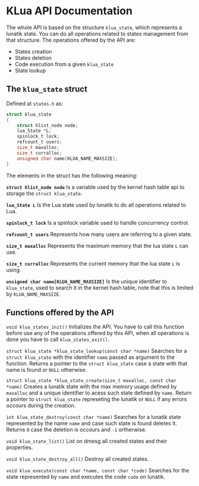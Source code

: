 # KLua API Documentation

The whole API is based on the structure `klua_state`, which represents a lunatik state. You can do all operations related to states management from that structure. The operations offered by the API are:

* States creation
* States deletion
* Code execution from a given `klua_state`
* State lookup

## The `klua_state` struct

Defined at `states.h` as:

```c
struct klua_state
{
	struct hlist_node node;
	lua_State *L;
	spinlock_t lock;
	refcount_t users;
	size_t maxalloc;
	size_t curralloc;
	unsigned char name[KLUA_NAME_MAXSIZE];
}
```

The elements in the struct has the following meaning:

 **`struct hlist_node node`** 
Is a variable used by the kernel hash table api to storage the `struct klua_state`.

**`lua_State L`** 
Is the Lua state used by lunatik to do all operations related to Lua.

**`spinlock_t lock`** 
Is a spinlock variable used to handle concurrency control.

**`refcount_t users`** 
Represents how many users are referring to a given state.

**`size_t maxalloc`** 
Represents the maximum memory that the lua state `L` can use.

**`size_t curralloc`** 
Represents the current memory that the lua state `L` is using.

**`unsigned char name[KLUA_NAME_MAXSIZE]`** 
Is the unique identifier to `klua_state`, used to search it in the kernel hash table, note that this is limited by `KLUA_NAME_MAXSIZE`.


## Functions offered by the API

`void klua_states_init()`
Initializes the API. You have to call this function before use any of the operations offered by this API, when all operations is done you have to call `klua_states_exit()`.

`struct klua_state *klua_state_lookup(const char *name)`
Searches for a `struct klua_state` with the identifier `name` passed as argument to the function. Returns a pointer to the `struct klua_state` case a state with that name is found or `NULL` otherwise.

`struct klua_state *klua_state_create(size_t maxalloc, const char *name)`
Creates a lunatik state with the max memory usage defined by `maxalloc` and a unique identifier to acess such state defined by `name`. Return a pointer to `struct klua_state` represeting the lunatik or `NULL` if any errors occours during the creation.

`int klua_state_destroy(const char *name)`
Searches for a lunatik state represented by the name `name` and case such state is found deletes it. Returns `0` case the deletion is occours and `-1` ortherwise.

`void klua_state_list()`
List on dmesg all created states and their properties.

`void klua_state_destroy_all()`
Destroy all created states.

`void klua_execute(const char *name, const char *code)`
Searches for the state represented by `name` and executes the code `code` on lunatik.

